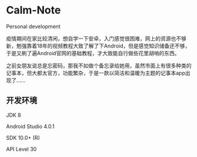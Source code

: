 # Calm-Note
Personal development

疫情期间在家比较清闲，想自学一下安卓，入门感觉很困难，网上的资源也不够新，勉强靠着18年的视频教程大致了解了下Android，但是感觉知识储备还不够，于是又刷了遍Android官网的基础教程，才大致能自行做些花里胡哨的东西。

之前女朋友说总是忘密码，那我不如做个备忘录给她用，虽然市面上有很多种类的记事本，但大都太官方，功能繁杂，于是一款以简洁和温暖为主题的记事本app出现了......



## 开发环境 

JDK 8

Android Studio 4.0.1

SDK 10.0+ (R) 

API Level 30
